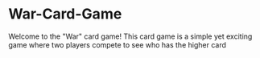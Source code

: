 # War-Card-Game
Welcome to the "War" card game! This card game is a simple yet exciting game where two players compete to see who has the higher card
